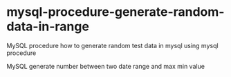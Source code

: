 # mysql-procedure-generate-random-data-in-range
MySQL procedure how to generate random test data in mysql using mysql procedure

MySQL generate number between two date range and max min value


